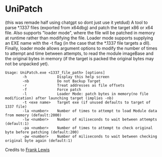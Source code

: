 # UniPatch
(this was remade half using chatgpt so dont just use it yetdud)
A tool to parse *.1337 files (exported from x64dbg) and patch the target x86 or x64 file. Also supports "loader mode", where the file will be patched in memory at runtime rather than modifying the file. Loader mode supports supplying an EXE name with the -t flag (in the case that the *.1337 file targets a dll). Finally, loader mode allows argument options to modify the number of times to attempt and time between attempts, to read the module imageBase and the original bytes in memory (if the target is packed the original bytes may not be unpacked yet). 

```
Usage: UniPatch.exe <1337_file_path> [options]
        -h              Display this help screen
        -nb             Do not Backup Target
        -r              Treat addresses as file offsets
        -f              Force patch
        -l              Loader Mode: patch bytes in memory(no file modification) after launching target (implies -nb)
        -t <exe name>   Target exe (if unused defaults to target of 1337 file)
        -la <number>    Number of times to attempt to load Module data from memory (default:2000)
        -lw <number>    Number of miliseconds to wait between attempts (default:1)
        -pa <number>    Number of times to attempt to check original byte before patching (default:200)
        -pw <number>    Number of miliseconds to wait between checking original byte again (default:1)
```
Credits to [Frank Lewis](https://github.com/fjlj/UniPatch)
